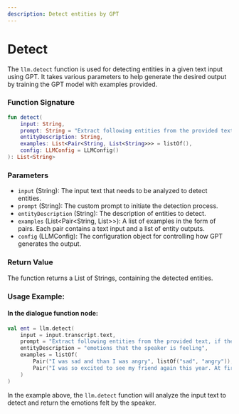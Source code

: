 ```yaml
---
description: Detect entities by GPT
---
```


# Detect

The `llm.detect` function is used for detecting entities in a given text input using GPT. It takes various parameters to help generate the desired output by training the GPT model with examples provided.

### Function Signature

```kotlin
fun detect(
    input: String,
    prompt: String = "Extract following entities from the provided text, if the text contains them.",
    entityDescription: String,
    examples: List<Pair<String, List<String>>> = listOf(),
    config: LLMConfig = LLMConfig()
): List<String>
```

### Parameters

* `input` (String): The input text that needs to be analyzed to detect entities.
* `prompt` (String): The custom prompt to initiate the detection process.
* `entityDescription` (String): The description of entities to detect.
* `examples` (List\<Pair\<String, List>>): A list of examples in the form of pairs. Each pair contains a text input and a list of entity outputs.
* `config` (LLMConfig): The configuration object for controlling how GPT generates the output.

### Return Value

The function returns a List of Strings, containing the detected entities.

### Usage Example:

#### In the dialogue function node:

```kotlin
val ent = llm.detect(
    input = input.transcript.text,
    prompt = "Extract following entities from the provided text, if the text contains them."
    entityDescription = "emotions that the speaker is feeling",
    examples = listOf(
        Pair("I was sad and than I was angry", listOf("sad", "angry")),
        Pair("I was so excited to see my friend again this year. At first I was really nervous because I changed a lot and I was unsure of how he would react, but then when I saw him, I actually just felt so relieved when he smiled at me and we hugged.", listOf("excited; nervous; unsure; relieved"))
    )
)
```

In the example above, the `llm.detect` function will analyze the input text to detect and return the emotions felt by the speaker.

